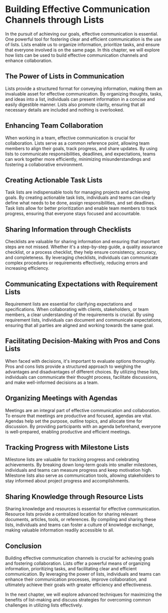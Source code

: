 Building Effective Communication Channels through Lists
==================================================================

In the pursuit of achieving our goals, effective communication is essential. One powerful tool for fostering clear and efficient communication is the use of lists. Lists enable us to organize information, prioritize tasks, and ensure that everyone involved is on the same page. In this chapter, we will explore how lists can be used to build effective communication channels and enhance collaboration.

The Power of Lists in Communication
-----------------------------------

Lists provide a structured format for conveying information, making them an invaluable asset for effective communication. By organizing thoughts, tasks, and ideas into a list, individuals can present information in a concise and easily digestible manner. Lists also promote clarity, ensuring that all necessary details are included and nothing is overlooked.

Enhancing Team Collaboration
----------------------------

When working in a team, effective communication is crucial for collaboration. Lists serve as a common reference point, allowing team members to align their goals, track progress, and share updates. By using lists to communicate responsibilities, deadlines, and expectations, teams can work together more efficiently, minimizing misunderstandings and fostering a collaborative environment.

Creating Actionable Task Lists
------------------------------

Task lists are indispensable tools for managing projects and achieving goals. By creating actionable task lists, individuals and teams can clearly define what needs to be done, assign responsibilities, and set deadlines. Task lists allow for better prioritization and enable team members to track progress, ensuring that everyone stays focused and accountable.

Sharing Information through Checklists
--------------------------------------

Checklists are valuable for sharing information and ensuring that important steps are not missed. Whether it's a step-by-step guide, a quality assurance checklist, or a process checklist, they help ensure consistency, accuracy, and completeness. By leveraging checklists, individuals can communicate complex procedures or requirements effectively, reducing errors and increasing efficiency.

Communicating Expectations with Requirement Lists
-------------------------------------------------

Requirement lists are essential for clarifying expectations and specifications. When collaborating with clients, stakeholders, or team members, a clear understanding of the requirements is crucial. By using requirement lists, individuals can document and communicate expectations, ensuring that all parties are aligned and working towards the same goal.

Facilitating Decision-Making with Pros and Cons Lists
-----------------------------------------------------

When faced with decisions, it's important to evaluate options thoroughly. Pros and cons lists provide a structured approach to weighing the advantages and disadvantages of different choices. By utilizing these lists, individuals can communicate their thought process, facilitate discussions, and make well-informed decisions as a team.

Organizing Meetings with Agendas
--------------------------------

Meetings are an integral part of effective communication and collaboration. To ensure that meetings are productive and focused, agendas are vital. Agendas help set the purpose, outline topics, and allocate time for discussion. By providing participants with an agenda beforehand, everyone is well-prepared, enabling productive and efficient meetings.

Tracking Progress with Milestone Lists
--------------------------------------

Milestone lists are valuable for tracking progress and celebrating achievements. By breaking down long-term goals into smaller milestones, individuals and teams can measure progress and keep motivation high. Milestone lists also serve as communication tools, allowing stakeholders to stay informed about project progress and accomplishments.

Sharing Knowledge through Resource Lists
----------------------------------------

Sharing knowledge and resources is essential for effective communication. Resource lists provide a centralized location for sharing relevant documents, articles, tools, or references. By compiling and sharing these lists, individuals and teams can foster a culture of knowledge exchange, making valuable information readily accessible to all.

Conclusion
----------

Building effective communication channels is crucial for achieving goals and fostering collaboration. Lists offer a powerful means of organizing information, prioritizing tasks, and facilitating clear and efficient communication. By leveraging the power of lists, individuals and teams can enhance their communication processes, improve collaboration, and ultimately achieve their goals with greater efficiency and effectiveness.

In the next chapter, we will explore advanced techniques for maximizing the benefits of list-making and discuss strategies for overcoming common challenges in utilizing lists effectively.
